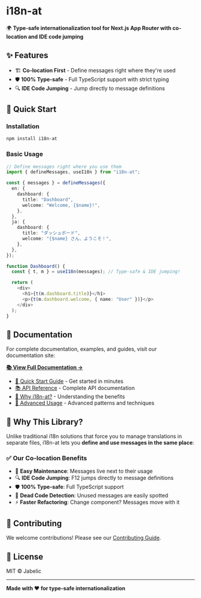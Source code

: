 # i18n-at

🌍 **Type-safe internationalization tool for Next.js App Router with co-location and IDE code jumping**

## ✨ Features

- 🏗️ **Co-location First** - Define messages right where they're used
- 🛡️ **100% Type-safe** - Full TypeScript support with strict typing
- 🔍 **IDE Code Jumping** - Jump directly to message definitions

## 🚀 Quick Start

### Installation

```bash
npm install i18n-at
```

### Basic Usage

```typescript
// Define messages right where you use them
import { defineMessages, useI18n } from "i18n-at";

const { messages } = defineMessages({
  en: {
    dashboard: {
      title: "Dashboard",
      welcome: "Welcome, {$name}!",
    },
  },
  ja: {
    dashboard: {
      title: "ダッシュボード",
      welcome: "{$name} さん、ようこそ！",
    },
  },
});

function Dashboard() {
  const { t, m } = useI18n(messages); // Type-safe & IDE jumping!

  return (
    <div>
      <h1>{t(m.dashboard.title)}</h1>
      <p>{t(m.dashboard.welcome, { name: "User" })}</p>
    </div>
  );
}
```

## 📖 Documentation

For complete documentation, examples, and guides, visit our documentation site:

**[📚 View Full Documentation →](docs/)**

- [🚀 Quick Start Guide](docs/quick-start.md) - Get started in minutes
- [📚 API Reference](docs/api-reference.md) - Complete API documentation
- [🎯 Why i18n-at?](docs/why-this-library.md) - Understanding the benefits
- [🔧 Advanced Usage](docs/advanced-usage.md) - Advanced patterns and techniques

## 🎯 Why This Library?

Unlike traditional i18n solutions that force you to manage translations in separate files, i18n-at lets you **define and use messages in the same place**:

### ✅ Our Co-location Benefits

- 🎯 **Easy Maintenance**: Messages live next to their usage
- 🔍 **IDE Code Jumping**: F12 jumps directly to message definitions
- 🛡️ **100% Type-safe**: Full TypeScript support
- 🧹 **Dead Code Detection**: Unused messages are easily spotted
- ⚡ **Faster Refactoring**: Change component? Messages move with it

## 🤝 Contributing

We welcome contributions! Please see our [Contributing Guide](CONTRIBUTING.md).

## 📄 License

MIT © Jabelic

---

**Made with ❤️ for type-safe internationalization**
